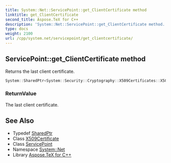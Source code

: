 ```yaml
---
title: System::Net::ServicePoint::get_ClientCertificate method
linktitle: get_ClientCertificate
second_title: Aspose.TeX for C++
description: 'System::Net::ServicePoint::get_ClientCertificate method. Returns the last client certificate in C++.'
type: docs
weight: 2100
url: /cpp/system.net/servicepoint/get_clientcertificate/
---
```

## ServicePoint::get_ClientCertificate method


Returns the last client certificate.

```cpp
System::SharedPtr<System::Security::Cryptography::X509Certificates::X509Certificate> System::Net::ServicePoint::get_ClientCertificate()
```


### ReturnValue

The last client certificate.

## See Also

* Typedef [SharedPtr](../../../system/sharedptr/)
* Class [X509Certificate](../../../system.security.cryptography.x509certificates/x509certificate/)
* Class [ServicePoint](../)
* Namespace [System::Net](../../)
* Library [Aspose.TeX for C++](../../../)
